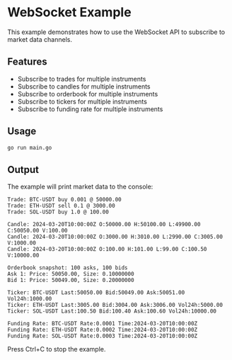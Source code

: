 # WebSocket Example

This example demonstrates how to use the WebSocket API to subscribe to market data channels.

## Features

- Subscribe to trades for multiple instruments
- Subscribe to candles for multiple instruments
- Subscribe to orderbook for multiple instruments
- Subscribe to tickers for multiple instruments
- Subscribe to funding rate for multiple instruments

## Usage

```bash
go run main.go
```

## Output

The example will print market data to the console:

```
Trade: BTC-USDT buy 0.001 @ 50000.00
Trade: ETH-USDT sell 0.1 @ 3000.00
Trade: SOL-USDT buy 1.0 @ 100.00

Candle: 2024-03-20T10:00:00Z O:50000.00 H:50100.00 L:49900.00 C:50050.00 V:100.00
Candle: 2024-03-20T10:00:00Z O:3000.00 H:3010.00 L:2990.00 C:3005.00 V:1000.00
Candle: 2024-03-20T10:00:00Z O:100.00 H:101.00 L:99.00 C:100.50 V:10000.00

Orderbook snapshot: 100 asks, 100 bids
Ask 1: Price: 50050.00, Size: 0.10000000
Bid 1: Price: 50049.00, Size: 0.20000000

Ticker: BTC-USDT Last:50050.00 Bid:50049.00 Ask:50051.00 Vol24h:1000.00
Ticker: ETH-USDT Last:3005.00 Bid:3004.00 Ask:3006.00 Vol24h:5000.00
Ticker: SOL-USDT Last:100.50 Bid:100.40 Ask:100.60 Vol24h:10000.00

Funding Rate: BTC-USDT Rate:0.0001 Time:2024-03-20T10:00:00Z
Funding Rate: ETH-USDT Rate:0.0002 Time:2024-03-20T10:00:00Z
Funding Rate: SOL-USDT Rate:0.0003 Time:2024-03-20T10:00:00Z
```

Press Ctrl+C to stop the example. 